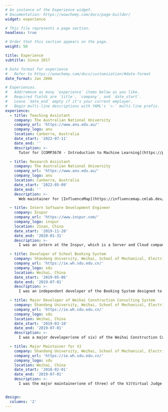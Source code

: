 ```yaml
---
# An instance of the Experience widget.
# Documentation: https://wowchemy.com/docs/page-builder/
widget: experience

# This file represents a page section.
headless: true

# Order that this section appears on the page.
weight: 50

title: Experience
subtitle: Since 2017

# Date format for experience
#   Refer to https://wowchemy.com/docs/customization/#date-format
date_format: Jan 2006

# Experiences.
#   Add/remove as many `experience` items below as you like.
#   Required fields are `title`, `company`, and `date_start`.
#   Leave `date_end` empty if it's your current employer.
#   Begin multi-line descriptions with YAML's `>-` multi-line prefix.
experience:
  - title: Teaching Assistant
    company: The Australian National University
    company_url: 'https://www.anu.edu.au/'
    company_logo: anu
    location: Canberra, Australia
    date_start: '2022-07-11'
    date_end: ''
    description: >-
      Tutor for [COMP3670 - Introduction to Machine Learning](https://programsandcourses.anu.edu.au/2019/course/comp3670) and [COMP4650 - Document Analysis](https://programsandcourses.anu.edu.au/2023/course/COMP4650).

  - title: Research Assistant
    company: The Australian National University
    company_url: 'https://www.anu.edu.au/'
    company_logo: anu
    location: Canberra, Australia
    date_start: '2022-05-09'
    date_end: ''
    description: >-
      Web maintainer for [InfluenceMap](https://influencemap.cmlab.dev/) and [CSMetrics](http://csmetrics.org/).

  - title: Intern Software Development Engineer
    company: Inspur
    company_url: 'https://www.inspur.com/'
    company_logo: inspur
    location: Jinan, China
    date_start: '2019-11-20'
    date_end: '2020-01-31'
    description: >-
      I was an intern at the Inspur, which is a Server and Cloud company in China. I helped to build a plugin management system based on [Cpp Micro Service](http://cppmicroservices.org/).

  - title: Developer of School Booking System
    company: Shandong University, Weihai, School of Mechanical, Electrical & Information Engineering
    company_url: 'https://ie.wh.sdu.edu.cn/'
    company_logo: sdu
    location: Weihai, China
    date_start: '2019-05-06'
    date_end: '2019-07-01'
    description: >-
      I was an independent developer of the Booking System designed to simplify the appointment process. The system is in-use till now, and maintained by a junior student.

  - title: Major Developer of Weihai Construction Consulting System
    company: Shandong University, Weihai, School of Mechanical, Electrical & Information Engineering
    company_url: 'https://ie.wh.sdu.edu.cn/'
    company_logo: sdu
    location: Weihai, China
    date_start: '2019-03-18'
    date_end: '2019-07-01'
    description: >-
      I was a major developer(one of six) of the Weihai Construction Consulting System, which is an enterprise-level business projects, and still in active development(from V1 to V2).

  - title: Major Maintainer for VJ
    company: Shandong University, Weihai, School of Mechanical, Electrical & Information Engineering
    company_url: 'https://ie.wh.sdu.edu.cn/'
    company_logo: sdu
    location: Weihai, China
    date_start: '2018-02-01'
    date_end: '2019-07-01'
    description: >-
      I was the major maintainer(one of three) of the VJ(Virtual Judge for ACM practice) system developed by a senior student. The system has more than 10K submissions since first published in 2017.


design:
  columns: '2'
---
```


